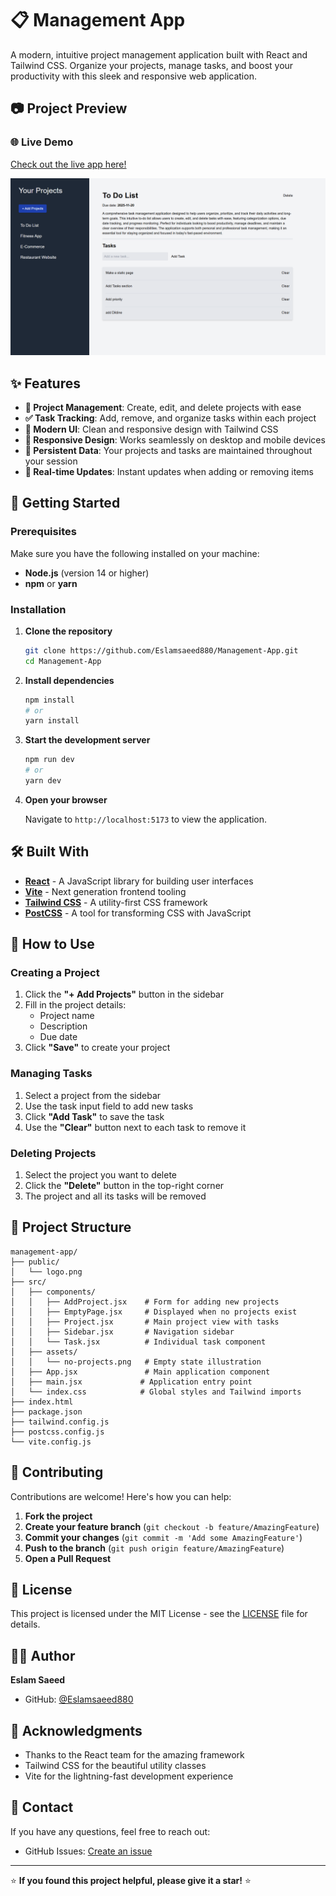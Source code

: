 # 📋 Management App

A modern, intuitive project management application built with React and Tailwind CSS. Organize your projects, manage tasks, and boost your productivity with this sleek and responsive web application.

## 📷 Project Preview
### 🌐 Live Demo

[Check out the live app here!](https://management-app-ky5q.vercel.app/)

![Management App Interface](public/image.png)

## ✨ Features

- **📁 Project Management**: Create, edit, and delete projects with ease
- **✅ Task Tracking**: Add, remove, and organize tasks within each project
- **🎨 Modern UI**: Clean and responsive design with Tailwind CSS
- **📱 Responsive Design**: Works seamlessly on desktop and mobile devices
- **💾 Persistent Data**: Your projects and tasks are maintained throughout your session
- **🔄 Real-time Updates**: Instant updates when adding or removing items

## 🚀 Getting Started

### Prerequisites

Make sure you have the following installed on your machine:
- **Node.js** (version 14 or higher)
- **npm** or **yarn**

### Installation

1. **Clone the repository**
   ```bash
   git clone https://github.com/Eslamsaeed880/Management-App.git
   cd Management-App
   ```

2. **Install dependencies**
   ```bash
   npm install
   # or
   yarn install
   ```

3. **Start the development server**
   ```bash
   npm run dev
   # or
   yarn dev
   ```

4. **Open your browser**
   
   Navigate to `http://localhost:5173` to view the application.

## 🛠️ Built With

- **[React](https://reactjs.org/)** - A JavaScript library for building user interfaces
- **[Vite](https://vitejs.dev/)** - Next generation frontend tooling
- **[Tailwind CSS](https://tailwindcss.com/)** - A utility-first CSS framework
- **[PostCSS](https://postcss.org/)** - A tool for transforming CSS with JavaScript

## 📱 How to Use

### Creating a Project
1. Click the **"+ Add Projects"** button in the sidebar
2. Fill in the project details:
   - Project name
   - Description
   - Due date
3. Click **"Save"** to create your project

### Managing Tasks
1. Select a project from the sidebar
2. Use the task input field to add new tasks
3. Click **"Add Task"** to save the task
4. Use the **"Clear"** button next to each task to remove it

### Deleting Projects
1. Select the project you want to delete
2. Click the **"Delete"** button in the top-right corner
3. The project and all its tasks will be removed

## 📂 Project Structure

```
management-app/
├── public/
│   └── logo.png
├── src/
│   ├── components/
│   │   ├── AddProject.jsx    # Form for adding new projects
│   │   ├── EmptyPage.jsx     # Displayed when no projects exist
│   │   ├── Project.jsx       # Main project view with tasks
│   │   ├── Sidebar.jsx       # Navigation sidebar
│   │   └── Task.jsx          # Individual task component
│   ├── assets/
│   │   └── no-projects.png   # Empty state illustration
│   ├── App.jsx               # Main application component
│   ├── main.jsx             # Application entry point
│   └── index.css            # Global styles and Tailwind imports
├── index.html
├── package.json
├── tailwind.config.js
├── postcss.config.js
└── vite.config.js
```

## 🤝 Contributing

Contributions are welcome! Here's how you can help:

1. **Fork the project**
2. **Create your feature branch** (`git checkout -b feature/AmazingFeature`)
3. **Commit your changes** (`git commit -m 'Add some AmazingFeature'`)
4. **Push to the branch** (`git push origin feature/AmazingFeature`)
5. **Open a Pull Request**

## 📝 License

This project is licensed under the MIT License - see the [LICENSE](LICENSE) file for details.

## 👨‍💻 Author

**Eslam Saeed**
- GitHub: [@Eslamsaeed880](https://github.com/Eslamsaeed880)

## 🙏 Acknowledgments

- Thanks to the React team for the amazing framework
- Tailwind CSS for the beautiful utility classes
- Vite for the lightning-fast development experience

## 📧 Contact

If you have any questions, feel free to reach out:
- GitHub Issues: [Create an issue](https://github.com/Eslamsaeed880/Management-App/issues)

---

⭐ **If you found this project helpful, please give it a star!** ⭐
